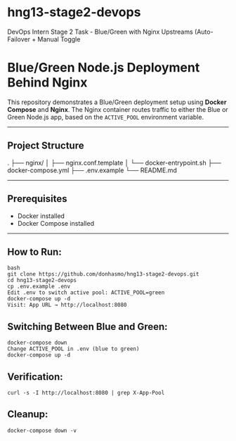 # hng13-stage2-devops
DevOps Intern Stage 2 Task -  Blue/Green with Nginx Upstreams (Auto-Failover + Manual Toggle

# Blue/Green Node.js Deployment Behind Nginx

This repository demonstrates a Blue/Green deployment setup using **Docker Compose** and **Nginx**.
The Nginx container routes traffic to either the Blue or Green Node.js app, based on the `ACTIVE_POOL` environment variable.

---

## Project Structure

.
├── nginx/
│ ├── nginx.conf.template
│ └── docker-entrypoint.sh
├── docker-compose.yml
├── .env.example
└── README.md


---

## Prerequisites
- Docker installed
- Docker Compose installed

---

## How to Run:
   ```
   bash
   git clone https://github.com/donhasmo/hng13-stage2-devops.git
   cd hng13-stage2-devops
   cp .env.example .env
   Edit .env to switch active pool: ACTIVE_POOL=green
   docker-compose up -d
   Visit: App URL → http://localhost:8080
   ```
## Switching Between Blue and Green:
```
docker-compose down
Change ACTIVE_POOL in .env (blue to green)
docker-compose up -d
```
## Verification:
```
curl -s -I http://localhost:8080 | grep X-App-Pool
```

## Cleanup:
```
docker-compose down -v
```

